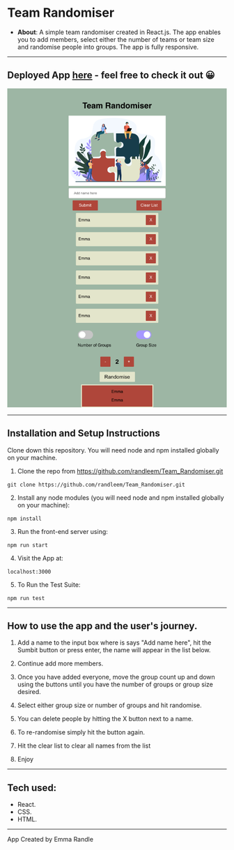 # Team Randomiser

- **About**: A simple team randomiser created in React.js. The app enables you to add members, select either the number of teams or team size and randomise people into groups. The app is fully responsive.
---

## Deployed App [here](https://reflectjournal.netlify.app/) - feel free to check it out 😀

![randomiser app screenshot](./team-randomiser/randomiser.png)

---

## **Installation and Setup Instructions**

Clone down this repository. You will need node and npm installed globally on your machine.

1. Clone the repo from https://github.com/randleem/Team_Randomiser.git

```
git clone https://github.com/randleem/Team_Randomiser.git
```

2. Install any node modules (you will need node and npm installed globally on your machine):

```
npm install
```

3. Run the front-end server using:

```
npm run start
```

4. Visit the App at:

```
localhost:3000
```

5. To Run the Test Suite:

```
npm run test
```

---

## How to use the app and the user's journey.

1. Add a name to the input box where is says "Add name here", hit the Sumbit button or press enter, the name will appear in the list below.

2. Continue add more members.

3. Once you have added everyone, move the group count up and down using the buttons until you have the number of groups or group size desired.

4. Select either group size or number of groups and hit randomise.

5. You can delete people by hitting the X button next to a name.

6. To re-randomise simply hit the button again.

7. Hit the clear list to clear all names from the list

8. Enjoy

---

## Tech used:

- React.
- CSS.
- HTML.

---

App Created by Emma Randle
